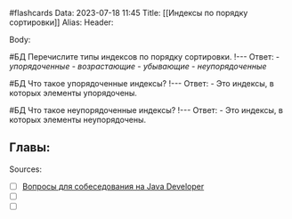 #flashcards
Data: 2023-07-18 11:45
Title: [[Индексы по порядку сортировки]]
Alias:
Header:




Body:



#БД 
Перечислите типы индексов по порядку сортировки.
!---
Ответ:
	- _упорядоченные_ 
	- _возрастающие_
	- _убывающие_
	- _неупорядоченные_
<!--SR:!2023-11-03,10,370-->


#БД 
Что такое упорядоченные индексы?
!---
Ответ:
	- Это индексы, в которых элементы упорядочены.


#БД 
Что такое неупорядоченные индексы?
!---
Ответ:
	- Это индексы, в которых элементы неупорядочены.



Главы:
-


Sources:
- [ ] [Вопросы для собеседования на Java Developer](https://github.com/enhorse/java-interview/blob/master/README.md#%D0%9E%D0%9E%D0%9F)
- [ ] []()
- [ ] []()
